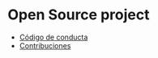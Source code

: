 # Open Source project

* [Código de conducta](code_of_conduct.md)
* [Contribuciones](contributing.md)
